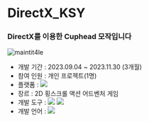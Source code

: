 # DirectX_KSY

### DirectX를 이용한 Cuphead 모작입니다

![maintit4le](https://github.com/ddeoyoung/DirectX_KSY/assets/67747071/341a55d4-1198-44d3-8d0c-b85b22b60a2f)

- 개발 기간 : 2023.09.04 ~ 2023.11.30 (3개월)
- 참여 인원 : 개인 프로젝트(1명)
- 플랫폼 : <img src="https://img.shields.io/badge/Window-0078D4?style=flat-square&logo=windows&logoColor=white"/>
- 장르 : 2D 횡스크롤 액션 어드벤처 게임
- 개발 도구 : <img src="https://img.shields.io/badge/Visual Studio-5C2D91?style=flat-square&logo=visualstudio&logoColor=white"/> <img src="https://img.shields.io/badge/DirectX11-4D4D4D?style=flat-square&logo=windowsxp&logoColor=white"/>
- 개발 언어 : <img src="https://img.shields.io/badge/C++-00599C?style=flat-square&logo=cplusplus&logoColor=white"/> 
